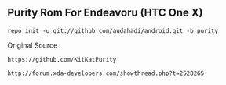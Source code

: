 

Purity Rom For Endeavoru (HTC One X)
-------------------------

    repo init -u git://github.com/audahadi/android.git -b purity

Original Source

    https://github.com/KitKatPurity
    
    http://forum.xda-developers.com/showthread.php?t=2528265

  

